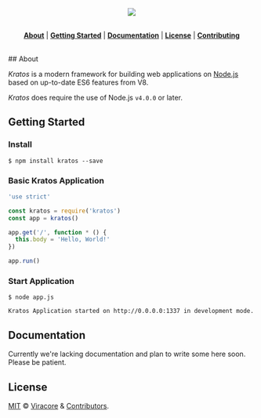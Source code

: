 <div align="center">
  <img src="http://i.imgur.com/PfHOWEX.png">
</div>
<br>

<p align="center">
  <strong><a href="#about">About</a></strong>
  |
  <strong><a href="#gettingstarted">Getting Started</a></strong>
  |
  <strong><a href="#docs">Documentation</a></strong>
  |
  <strong><a href="#license">License</a></strong>
  |
  <strong><a href="CONTRIBUTING.md">Contributing</a></strong>
</p>
<br>
## About

_Kratos_ is a modern framework for building web applications on [Node.js](http://nodejs.org) based on up-to-date ES6 features from V8.

_Kratos_ does require the use of Node.js `v4.0.0` or later.

## Getting Started

### Install

```
$ npm install kratos --save
```

### Basic Kratos Application

```js
'use strict'

const kratos = require('kratos')
const app = kratos()

app.get('/', function * () {
  this.body = 'Hello, World!'
})

app.run()
```

### Start Application

```
$ node app.js

Kratos Application started on http://0.0.0.0:1337 in development mode.
```

## Documentation

Currently we're lacking documentation and plan to write some here soon. Please be patient.

## License

[MIT](LICENSE) &copy; [Viracore](https://www.viracore.com) & [Contributors](../../graphs/contributors).

